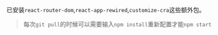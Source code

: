 已安装`react-router-dom`,`react-app-rewired`,`customize-cra`这些额外包。  
> 每次`git pull`的时候可以需要输入`npm install`重新配置才能`npm start`